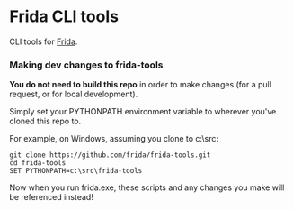 # Frida CLI tools

CLI tools for [Frida](http://www.frida.re).

### Making dev changes to frida-tools

**You do not need to build this repo** in order to make changes (for a pull 
request, or for local development).

Simply set your PYTHONPATH environment variable to wherever you've cloned
this repo to.

For example, on Windows, assuming you clone to c:\src:

    git clone https://github.com/frida/frida-tools.git
    cd frida-tools
    SET PYTHONPATH=c:\src\frida-tools

Now when you run frida.exe, these scripts and any changes you make will be
referenced instead!
